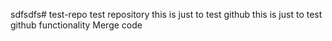 sdfsdfs# test-repo
test repository
this is just to test github
this is just to test github functionality
Merge code

